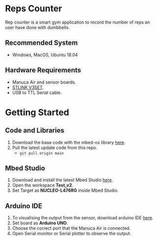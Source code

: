 # Reps Counter

Rep counter is a smart gym application to record the number of reps an user have done with dumbbells.

## Recommended System
* Windows, MacOS, Ubuntu 18.04

## Hardware Requirements
* Manuca Air and sensor boards.
* [STLINK V3SET](https://www.st.com/en/development-tools/stlink-v3set.html).
* USB to TTL Serial cable.

# Getting Started
## Code and Libraries

1. Download the base code with the mbed-os library [here](https://drive.google.com/drive/folders/1or_4bsE6CyxNxOh8ZdXjUYpasFRZvgPO?usp=sharing).
2. Pull the latest update code from this repo.
    * `git pull origin main`


## Mbed Studio

1. Download and install the latest Mbed Studio [here](https://os.mbed.com/studio/).
3. Open the workspace **Test_v2**.
2. Set Target as **NUCLEO-L476RG** inside Mbed Studio.

## Arduino IDE
1. To visualising the output from the sensor, download arduino IDE [here](https://www.arduino.cc/en/software).
2. Set board as **Arduino UNO**.
3. Choose the correct port that the Manuca Air is connected.
3. Open Serial monitor or Serial plotter to observe the output.
